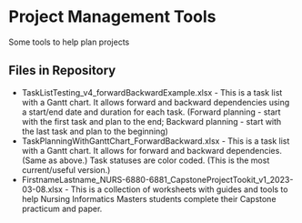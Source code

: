 # Project Management Tools

Some tools to help plan projects

## Files in Repository

* TaskListTesting_v4_forwardBackwardExample.xlsx - This is a task list with a Gantt chart. It allows forward and backward dependencies using a start/end date and duration for each task. (Forward planning - start with the first task and plan to the end; Backward planning - start with the last task and plan to the beginning)
* TaskPlanningWithGanttChart_ForwardBackward.xlsx - This is a task list with a Gantt chart. It allows for forward and backward dependencies. (Same as above.) Task statuses are color coded. (This is the most current/useful version.)
* FirstnameLastname_NURS-6880-6881_CapstoneProjectTookit_v1_2023-03-08.xlsx - This is a collection of worksheets with guides and tools to help Nursing Informatics Masters students complete their Capstone practicum and paper.
